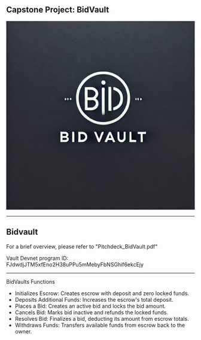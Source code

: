 Capstone Project: BidVault
--------------------------------
![bidvault logo](https://raw.githubusercontent.com/mips-dev/Q1_25_Builder_mips-dev/main/BidVault%20(Capstone%20Project)/BidVaultImage.png)

--------------------------------
Bidvault 
--------------------------------

For a brief overview, please refer to "Pitchdeck_BidVault.pdf"

Vault Devnet program ID: FJdwdjJTM5xfEno2H38uPPu5mMebyFbNSGhif6ekcEjy 

--------------------------------

BidVaults Functions
- Initializes Escrow: Creates escrow with deposit and zero locked funds.  
- Deposits Additional Funds: Increases the escrow's total deposit.  
- Places a Bid: Creates an active bid and locks the bid amount.  
- Cancels Bid: Marks bid inactive and refunds the locked funds.  
- Resolves Bid: Finalizes a bid, deducting its amount from escrow totals.  
- Withdraws Funds: Transfers available funds from escrow back to the owner.

